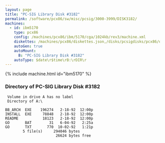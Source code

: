 ```yaml
---
layout: page
title: "PC-SIG Library Disk #3182"
permalink: /software/pcx86/sw/misc/pcsig/3000-3999/DISK3182/
machines:
  - id: ibm5170
    type: pcx86
    config: /machines/pcx86/ibm/5170/cga/1024kb/rev3/machine.xml
    diskettes: /machines/pcx86/diskettes.json,/disks/pcsigdisks/pcx86/diskettes.json
    autoGen: true
    autoMount:
      B: "PC-SIG Library Disk #3182"
    autoType: $date\r$time\rB:\rDIR\r
---
```


{% include machine.html id="ibm5170" %}

### Directory of PC-SIG Library Disk #3182

     Volume in drive A has no label
     Directory of A:\

    BB_ARCH  EXE    196274   2-18-92  12:00p
    INSTALL  EXE     78848   2-18-92  12:00p
    README           18123   2-18-92  12:00p
    GO       BAT        31   6-04-92   2:25a
    GO       TXT       770  10-02-92   1:21p
            5 file(s)     294046 bytes
                           26624 bytes free
